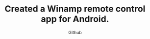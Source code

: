 ---
emoji: "⚡"
thumbnail: "winamp phone.png"
title: "Created a Winamp remote control app for Android."
summary: "A hobby open-source project with its code available on my Github. Feel free to use or modify it!"
subtitle: "Github"
github: "https://github.com/asdfMaciej/android-winamp-control"
url: "/en/projects/winamp-remote-control"
weight: 12
---